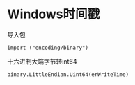 # Windows时间戳

导入包

```golang
import ("encoding/binary")
```

十六进制大端字节转int64

```golang
binary.LittleEndian.Uint64(erWriteTime)
```
